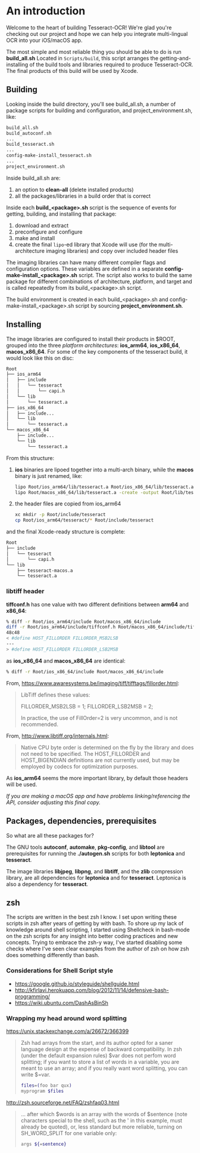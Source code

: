 # An introduction

Welcome to the heart of building Tesseract-OCR!  We're glad you're checking out our project and hope we can help you integrate multi-lingual OCR into your iOS/macOS app.

The most simple and most reliable thing you should be able to do is run **build_all.sh**  Located in `Scripts/build`, this script arranges the getting-and-installing of the build tools and libraries required to produce Tesseract-OCR.  The final products of this build will be used by Xcode.

## Building

Looking inside the build directory, you'll see build_all.sh, a number of package scripts for building and configuration, and project_environment.sh, like:

```zsh
build_all.sh
build_autoconf.sh
...
build_tesseract.sh
...
config-make-install_tesseract.sh
...
project_environment.sh
```

Inside build_all.sh are:

1. an option to **clean-all** (delete installed products)
1. all the packages/libraries in a build order that is correct

Inside each **build_\<package\>.sh** script is the sequence of events for getting, building, and installing that package:

1. download and extract
1. preconfigure and configure
1. make and install
1. create the final `lipo`-ed library that Xcode will use (for the multi-architecture imaging libraries) and copy over included header files

The imaging libraries can have many different compiler flags and configuration options.  These variables are defined in a separate **config-make-install_\<package\>.sh** script.  The script also works to build the same package for different combinations of architecture, platform, and target and is called repeatedly from its build_\<package\>.sh script.

The build environment is created in each build_\<package\>.sh and config-make-install_\<package\>.sh script by sourcing **project_environment.sh**.

## Installing

The image libraries are configured to install their products in $ROOT, grouped into the three *platform architectures*: **ios_arm64**, **ios_x86_64**, **macos_x86_64**.  For some of the key components of the tesseract build, it would look like this on disc:

```zsh
Root
├── ios_arm64
│   ├── include
│   │   └── tesseract
│   │       └── capi.h
│   └── lib
│       └── tesseract.a
├── ios_x86_64
│   ├── include...
│   └── lib
│       └── tesseract.a
└── macos_x86_64
    ├── include...
    └── lib
        └── tesseract.a
```

From this structure:

1. **ios** binaries are lipoed together into a multi-arch binary, while the **macos** binary is just renamed, like:

    ```zsh
    lipo Root/ios_arm64/lib/tesseract.a Root/ios_x86_64/lib/tesseract.a -create -output Root/lib/tesserarct.a
    lipo Root/macos_x86_64/lib/tesseract.a -create -output Root/lib/tesserarct-macos.a
    ```

1. the header files are copied from ios_arm64

    ```zsh
    xc mkdir -p Root/include/tesseract
    cp Root/ios_arm64/tesseract/* Root/include/tesseract
    ```

and the final Xcode-ready structure is complete:

```zsh
Root
├── include
│   └── tesseract
│       └── capi.h
└── lib
    ├── tesseract-macos.a
    └── tesseract.a
```

### libtiff header

**tiffconf.h** has one value with two different definitions between **arm64** and **x86_64**:

```zsh
% diff -r Root/ios_arm64/include Root/macos_x86_64/include
diff -r Root/ios_arm64/include/tiffconf.h Root/macos_x86_64/include/tiffconf.h
48c48
< #define HOST_FILLORDER FILLORDER_MSB2LSB
---
> #define HOST_FILLORDER FILLORDER_LSB2MSB
```

as **ios_x86_64** and **macos_x86_64** are identical:

```zsh
% diff -r Root/ios_x86_64/include Root/macos_x86_64/include
```

From, <https://www.awaresystems.be/imaging/tiff/tifftags/fillorder.html>:

> LibTiff defines these values:
>
> FILLORDER_MSB2LSB = 1;
> FILLORDER_LSB2MSB = 2;
>
> In practice, the use of FillOrder=2 is very uncommon, and is not recommended.

From, <http://www.libtiff.org/internals.html>:

> Native CPU byte order is determined on the fly by the library and does not need to be specified. The HOST_FILLORDER and HOST_BIGENDIAN definitions are not currently used, but may be employed by codecs for optimization purposes.

As **ios_arm64** seems the more important library, by default those headers will be used.

*If you are making a macOS app and have problems linking/referencing the API, consider adjusting this final copy.*

## Packages, dependencies, prerequisites

So what are all these packages for?

The GNU tools **autoconf**, **automake**, **pkg-config**, and **libtool** are prerequisites for running the **./autogen.sh** scripts for both **leptonica** and **tesseract**.

The image libraries **libjpeg**, **libpng**, and **libtiff**, and the **zlib** compression library, are all dependencies for **leptonica** and for **tesseract**.  Leptonica is also a dependency for **tesseract**.

## zsh

The scripts are written in the best zsh I know.  I set upon writing these scripts in zsh after years of getting by with bash.  To shore up my lack of knowledge around shell scripting, I started using Shellcheck in bash-mode on the zsh scripts for any insight into better coding practices and new concepts.  Trying to embrace the zsh-y way, I've started disabling some checks where I've seen clear examples from the author of zsh on how zsh does something differently than bash.

### Considerations for Shell Script style

- <https://google.github.io/styleguide/shellguide.html>
- <http://kfirlavi.herokuapp.com/blog/2012/11/14/defensive-bash-programming/>
- <https://wiki.ubuntu.com/DashAsBinSh>

### Wrapping my head around word splitting

<https://unix.stackexchange.com/a/26672/366399>

> Zsh had arrays from the start, and its author opted for a saner language design at the expense of backward compatibility. In zsh (under the default expansion rules) $var does not perfom word splitting; if you want to store a list of words in a variable, you are meant to use an array; and if you really want word splitting, you can write $=var.
>
> ```zsh
> files=(foo bar qux)
> myprogram $files
> ```

<http://zsh.sourceforge.net/FAQ/zshfaq03.html>

> ...
> after which $words is an array with the words of $sentence (note characters special to the shell, such as the ' in this example, must already be quoted), or, less standard but more reliable, turning on SH_WORD_SPLIT for one variable only:
>
> ```zsh
> args ${=sentence}
> ```

[2]: https://insights.stackoverflow.com/trends?tags=bash%2Czsh

